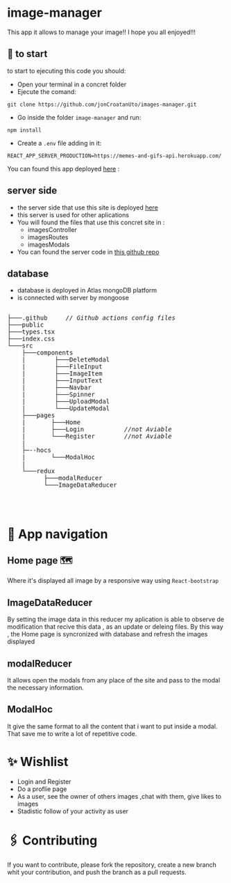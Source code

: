 # image-manager

This app it allows to manage your image!! I hope you all enjoyed!!!

## 🚀 to start

to start to ejecuting this code you should:

- Open your terminal in a concret folder
- Ejecute the comand:

```
git clone https://github.com/jonCroatanUto/images-manager.git
```

- Go inside the folder `image-manager` and run:

```
npm install
```

- Create a `.env` file adding in it:

```
REACT_APP_SERVER_PRODUCTION=https://memes-and-gifs-api.herokuapp.com/

```

You can found this app deployed [here](https://testing-image-manager.netlify.app) :

## server side

- the server side that use this site is deployed [here](https://memes-and-gifs-api.herokuapp.com/)
- this server is used for other aplications
- You will found the files that use this concret site in :
  - imagesController
  - imagesRoutes
  - imagesModals
- You can found the server code in [this github repo](https://github.com/jonCroatanUto/giftyfy.git)

## database

- database is deployed in Atlas mongoDB platform
- is connected with server by mongoose

<pre>  
├───.github     <i>// Github actions config files </i>
├───public
├───types.tsx
├───index.css
└───src	
    ├───components
    |        ├───DeleteModal
    |        ├───FileInput
    |        ├───ImageItem
    |        ├───InputText
    |        ├───Navbar
    |        ├───Spinner  
    |        ├───UploadModal    
    |        └───UpdateModal
    ├───pages
    |       ├───Home
    |       ├───Login           <i>//not Aviable</i>
    |       └───Register        <i>//not Aviable</i>
    | 
    ├─--hocs 
    |       └───ModalHoc
    |               
    └───redux
          ├───modalReducer
          └───ImageDataReducer
   


</pre>

# 🧭 App navigation

## Home page 🗺

Where it's displayed all image by a responsive way using `React-bootstrap`

## ImageDataReducer

By setting the image data in this reducer my aplication is able to observe de modification that recive this data , as an update or deleing files. By this way , the Home page is syncronized with database and refresh the images displayed

## modalReducer

It allows open the modals from any place of the site and pass to the modal the necessary information.

## ModalHoc

It give the same format to all the content that i want to put inside a modal. That save me to write a lot of repetitive code.

# ✨ Wishlist

- Login and Register
- Do a proflie page
- As a user, see the owner of others images ,chat with them, give likes to images
- Stadistic follow of your activity as user

# 🖇️ Contributing

If you want to contribute, please fork the repository, create a new branch whit your contribution, and push the branch as a pull requests.
